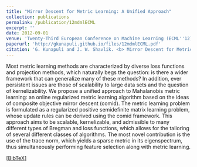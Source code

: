 ```yaml
---
title: "Mirror Descent for Metric Learning: A Unified Approach"
collection: publications
permalink: /publication/12mdmlECML
excerpt: ''
date: 2012-09-01
venue: 'Twenty-Third European Conference on Machine Learning (ECML''12), Bristol, United Kingdom'
paperurl: 'http://gkunapuli.github.io/files/12mdmlECML.pdf'
citation: 'G. Kunapuli and J. W. Shavlik. <b> Mirror Descent for Metric Learning: A Unified Approach. </b> <i> Twenty-Third European Conference on Machine Learning </i> (ECML''12), Bristol, United Kingdom, September 24-29, 2012.'
---
```


Most metric learning methods are characterized by diverse loss functions and projection methods, which naturally begs the question: is there a wider framework that can generalize many of these methods? In addition, ever persistent issues are those of scalability to large data sets and the question of kernelizability. We propose a unified approach to Mahalanobis metric learning: an online regularized metric learning algorithm based on the ideas of composite objective mirror descent (comid). The metric learning problem is formulated as a regularized positive semidefinite matrix learning problem, whose update rules can be derived using the comid framework. This approach aims to be scalable, kernelizable, and admissible to many different types of Bregman and loss functions, which allows for the tailoring of several different classes of algorithms. The most novel contribution is the use of the trace norm, which yields a sparse metric in its eigenspectrum, thus simultaneously performing feature selection along with metric learning.

[[BibTeX]](http://gkunapuli.github.io/files/12mdmlECML.bib)
